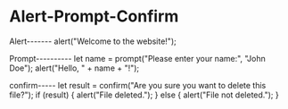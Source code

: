 # Alert-Prompt-Confirm

Alert-------
alert("Welcome to the website!");

Prompt----------
let name = prompt("Please enter your name:", "John Doe");
alert("Hello, " + name + "!");

confirm-----
let result = confirm("Are you sure you want to delete this file?");
if (result) {
    alert("File deleted.");
} else {
    alert("File not deleted.");
}
